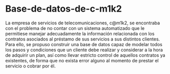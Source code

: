 # Base-de-datos-de-c-m1k2
La empresa de servicios de telecomunicaciones, c@m1k2, se encontraba con el problema de
no contar con un sistema automatizado que le permitiese manejar adecuadamente la información
relacionada con los contratos asociados al préstamo de sus servicios a sus distintos clientes. Para
ello, se propuso construir una base de datos capaz de modelar todos los pasos y condiciones que
un cliente debe realizar y considerar a la hora de adquirir un plan, así como llevar estricto control
de aquellos contratos ya existentes, de forma que no exista error alguno al momento de prestar el
servicio o cobrar por él.
